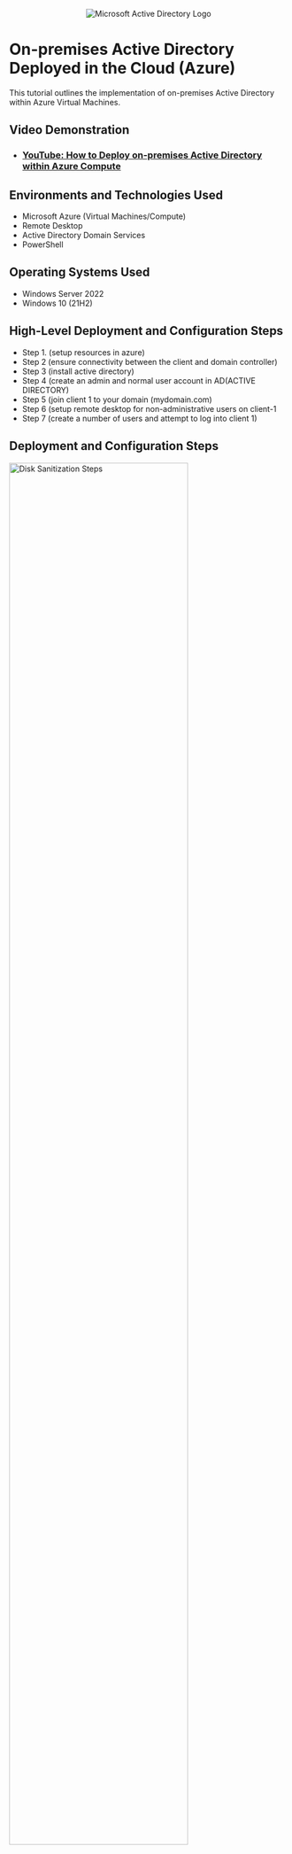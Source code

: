 <p align="center">
<img src="https://i.imgur.com/pU5A58S.png" alt="Microsoft Active Directory Logo"/>
</p>

<h1>On-premises Active Directory Deployed in the Cloud (Azure)</h1>
This tutorial outlines the implementation of on-premises Active Directory within Azure Virtual Machines.<br />


<h2>Video Demonstration</h2>

- ### [YouTube: How to Deploy on-premises Active Directory within Azure Compute](https://www.youtube.com)

<h2>Environments and Technologies Used</h2>

- Microsoft Azure (Virtual Machines/Compute)
- Remote Desktop
- Active Directory Domain Services
- PowerShell

<h2>Operating Systems Used </h2>

- Windows Server 2022
- Windows 10 (21H2)

<h2>High-Level Deployment and Configuration Steps</h2>

- Step 1. (setup resources in azure)
- Step 2 (ensure connectivity between the client and domain controller)
- Step 3 (install active directory)
- Step 4 (create an admin and normal user account in AD(ACTIVE DIRECTORY)
- Step 5 (join client 1 to your domain (mydomain.com)
- Step 6 (setup remote desktop for non-administrative users on client-1
- Step 7 (create a number of users and attempt to log into client 1)

<h2>Deployment and Configuration Steps</h2>

<p>
<img src="https://i.imgur.com/toL0Yso.png" height="80%" width="80%" alt="Disk Sanitization Steps"/>
<img src="https://i.imgur.com/XcocFp5.png" height="80%" width="80%" alt="Disk Sanitization Steps"/>  
</p>
<p>
 
Above is an example of a Domain Controller VM “DC-1” with a static ip address and the identical Vnet as client-1 which is AD-Lab

 </p>
<br />

<p>
<img src="https://i.imgur.com/I3hR0Vy.png" height="80%" width="80%" alt="Disk Sanitization Steps"/>
 <img src="https://i.imgur.com/GjsrG14.png" height="80%" width="80%" alt="Disk Sanitization Steps"/>
 <img src="https://i.imgur.com/Jhxis7Y.png" height="80%" width="80%" alt="Disk Sanitization Steps"/>
</p>
<p>
Above is an example of the connectivity between client-1 and domain controller, pin -t in command prompt and enabling ICMPv4 on the local windows firewall
</p>
<br />

<p>
<img src="https://i.imgur.com/bma7IRd.png" height="80%" width="80%" alt="Disk Sanitization Steps"/>
<img src="https://i.imgur.com/DA4IdPA.png" height="80%" width="80%" alt="Disk Sanitization Steps"/>
</p>
<p>
Above is an example of how to setup Active Diretory Services and promote the server to the domain controller
</p>
<br />

<p>
<img src="https://i.imgur.com/qjhS95Y.png" height="80%" width="80%" alt="Disk Sanitization Steps"/>
<img src="https://i.imgur.com/pUqdY7C.png" height="80%" width="80%" alt="Disk Sanitization Steps"/>
</p>
<p>
Above is an example on how to create an admin and normal user accounts in active directory
</p>
<br />

<p>
<img src="https://i.imgur.com/jH5wxV2.png" height="80%" width="80%" alt="Disk Sanitization Steps"/>
</p>
<p>
Above is an example of how to change client-1s DNS settings to the Domain Controllers private ipaddress
</p>
<br />

<p>
<img src="https://i.imgur.com/hd6PeFH.png" height="80%" width="80%" alt="Disk Sanitization Steps"/>
<img src="https://i.imgur.com/Iaamz1W.png" height="80%" width="80%" alt="Disk Sanitization Steps"/>
<img src="https://i.imgur.com/V2Dqj6O.png" height="80%" width="80%" alt="Disk Sanitization Steps"/>
</p>
<p>
Above is an example on how to remote desktop for non-admin users
</p>
<br />
